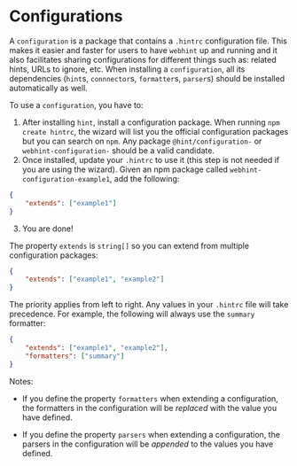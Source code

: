 # Configurations

A `configuration` is a package that contains a `.hintrc`
configuration file. This makes it easier and faster for users
to have `webhint` up and running and it also facilitates sharing
configurations for different things such as: related hints, URLs
to ignore, etc. When installing a `configuration`, all its
dependencies (`hint`s, `connnector`s, `formatter`s, `parser`s)
should be installed automatically as well.

To use a `configuration`, you have to:

1. After installing `hint`, install a configuration package. When
   running `npm create hintrc`, the wizard will list you the official
   configuration packages but you can search on `npm`. Any package
   `@hint/configuration-` or `webhint-configuration-` should be a valid
   candidate.
2. Once installed, update your `.hintrc` to use it (this step is not
   needed if you are using the wizard). Given an npm package called
   `webhint-configuration-example1`, add the following:

```json
{
    "extends": ["example1"]
}
```

3. You are done!

The property `extends` is `string[]` so you can extend from
multiple configuration packages:

```json
{
    "extends": ["example1", "example2"]
}
```

The priority applies from left to right. Any values in your `.hintrc`
file will take precedence. For example, the following will always use
the `summary` formatter:

```json
{
    "extends": ["example1", "example2"],
    "formatters": ["summary"]
}
```

Notes:

* If you define the property `formatters` when extending
  a configuration, the formatters in the configuration will be
  _replaced_ with the value you have defined.

* If you define the property `parsers` when extending a
  configuration, the parsers in the configuration will be _appended_
  to the values you have defined.
